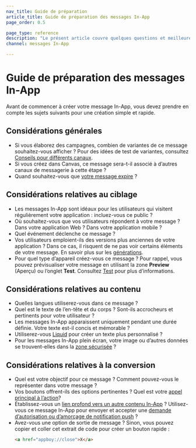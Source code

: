 ```yaml
---
nav_title: Guide de préparation
article_title: Guide de préparation des messages In-App
page_order: 0.5

page_type: reference
description: "Le présent article couvre quelques questions et meilleures pratiques à prendre en compte avant de créer vos messages In-App."
channel: messages In-App

---
```


# Guide de préparation des messages In-App

Avant de commencer à créer votre message In-App, vous devez prendre en compte les sujets suivants pour une création simple et rapide.

## Considérations générales

- Si vous élaborez des campagnes, combien de variantes de ce message souhaitez-vous afficher ? Pour des idées de test de variantes, consultez [Conseils pour différents canaux]({{site.baseurl}}/user_guide/engagement_tools/testing/multivariant_testing/#tips-different-channels).
- Si vous créez dans Canvas, ce message sera-t-il associé à d’autres canaux de messagerie à cette étape ?
- Quand souhaitez-vous que [votre message expire]({{site.baseurl}}/canvas_in-app_messages/) ?

## Considérations relatives au ciblage

- Les messages In-App sont idéaux pour les utilisateurs qui visitent régulièrement votre application : incluez-vous ce public ?
- Où souhaitez-vous que vos utilisateurs répondent à votre message ? Dans votre application Web ? Dans votre application mobile ?
- Quel événement déclenche ce message ?
- Vos utilisateurs emploient-ils des versions plus anciennes de votre application ? Dans ce cas, il risquent de ne pas voir certains éléments de votre message. En savoir plus sur les [générations]({{site.baseurl}}/user_guide/message_building_by_channel/in-app_messages/generations/).
- Pour quel type d’appareil créez-vous ce message ? Pour rappel, vous pouvez prévisualiser votre message en utilisant la zone **Preview** (Aperçu) ou l’onglet **Test**. Consultez [Test]({{site.baseurl}}/user_guide/message_building_by_channel/in-app_messages/testing/) pour plus d’informations.

## Considérations relatives au contenu

- Quelles langues utiliserez-vous dans ce message ?
- Quel est le texte de l’en-tête et du corps ? Sont-ils accrocheurs et pertinents pour votre utilisateur ?
- Les messages In-App apparaissent uniquement pendant une durée définie. Votre texte est-il concis et mémorable ?
- Utiliserez-vous [Liquid]({{site.baseurl}}/user_guide/personalization_and_dynamic_content/liquid/using_liquid/) pour créer un texte plus personnalisé ?
- Pour les messages In-App plein écran, votre image ou d’autres données se trouvent-elles dans la [zone sécurisée]({{site.baseurl}}/user_guide/message_building_by_channel/in-app_messages/creative_details/fullscreen/#image-safe-zone) ?

## Considérations relatives à la conversion

- Quel est votre objectif pour ce message ? Comment pouvez-vous le représenter dans votre message ?
- Vos boutons offrent-ils des options pertinentes ? Quel est votre [appel principal à l’action]({{site.baseurl}}/user_guide/message_building_by_channel/in-app_messages/create/#buttons)?
- Établissez-vous un [lien profond vers un autre contenu In-App][1] ? Utilisez-vous ce message In-App pour envoyer et accepter une [demande d’autorisation ou d’amorçage de notification push][21] ?
- Avez-vous une option de sortie de message ? Sinon, vous pouvez copier et coller cet extrait de code pour créer un bouton rapide :
    ```html
    <a href="appboy://close">X</a>
    ```


[1]: {{site.baseurl}}/user_guide/personalization_and_dynamic_content/deep_linking_to_in-app_content/#deep-linking-to-in-app-content
[21]: {{site.baseurl}}/user_guide/message_building_by_channel/push/best_practices/
